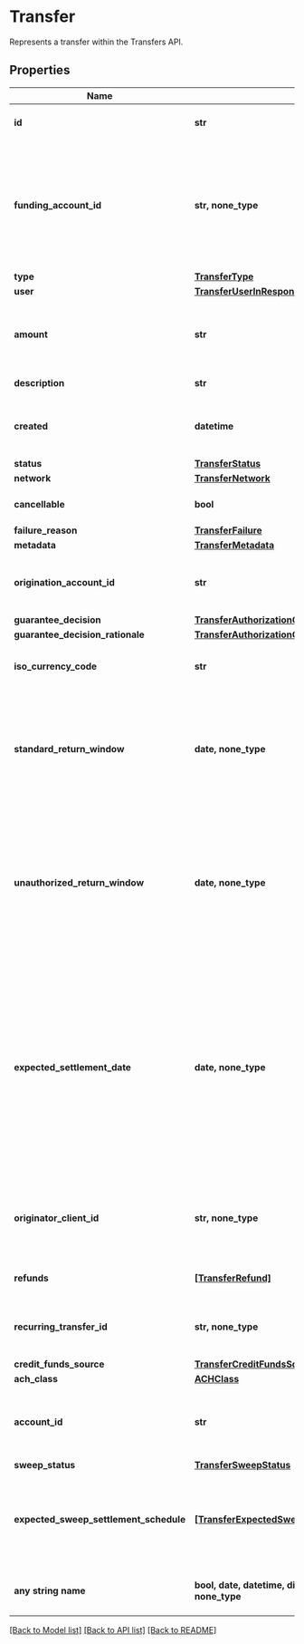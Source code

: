 # Transfer

Represents a transfer within the Transfers API.

## Properties
Name | Type | Description | Notes
------------ | ------------- | ------------- | -------------
**id** | **str** | Plaid’s unique identifier for a transfer. | 
**funding_account_id** | **str, none_type** | The id of the associated funding account, available in the Plaid Dashboard. If present, this indicates which of your business checking accounts will be credited or debited. | 
**type** | [**TransferType**](TransferType.md) |  | 
**user** | [**TransferUserInResponse**](TransferUserInResponse.md) |  | 
**amount** | **str** | The amount of the transfer (decimal string with two digits of precision e.g. \&quot;10.00\&quot;). | 
**description** | **str** | The description of the transfer. | 
**created** | **datetime** | The datetime when this transfer was created. This will be of the form &#x60;2006-01-02T15:04:05Z&#x60; | 
**status** | [**TransferStatus**](TransferStatus.md) |  | 
**network** | [**TransferNetwork**](TransferNetwork.md) |  | 
**cancellable** | **bool** | When &#x60;true&#x60;, you can still cancel this transfer. | 
**failure_reason** | [**TransferFailure**](TransferFailure.md) |  | 
**metadata** | [**TransferMetadata**](TransferMetadata.md) |  | 
**origination_account_id** | **str** | Plaid’s unique identifier for the origination account that was used for this transfer. | 
**guarantee_decision** | [**TransferAuthorizationGuaranteeDecision**](TransferAuthorizationGuaranteeDecision.md) |  | 
**guarantee_decision_rationale** | [**TransferAuthorizationGuaranteeDecisionRationale**](TransferAuthorizationGuaranteeDecisionRationale.md) |  | 
**iso_currency_code** | **str** | The currency of the transfer amount, e.g. \&quot;USD\&quot; | 
**standard_return_window** | **date, none_type** | The date 3 business days from settlement date indicating the following ACH returns can no longer happen: R01, R02, R03, R29. This will be of the form YYYY-MM-DD. | 
**unauthorized_return_window** | **date, none_type** | The date 61 business days from settlement date indicating the following ACH returns can no longer happen: R05, R07, R10, R11, R51, R33, R37, R38, R51, R52, R53. This will be of the form YYYY-MM-DD. | 
**expected_settlement_date** | **date, none_type** | The expected date when the full amount of the transfer settles at the consumers’ account, if the transfer is credit; or at the customer&#39;s business checking account, if the transfer is debit. Only set for ACH transfers and is null for non-ACH transfers. Only set for ACH transfers. This will be of the form YYYY-MM-DD. | 
**originator_client_id** | **str, none_type** | The Plaid client ID that is the originator of this transfer. Only present if created on behalf of another client as a third-party sender (TPS). | 
**refunds** | [**[TransferRefund]**](TransferRefund.md) | A list of refunds associated with this transfer. | 
**recurring_transfer_id** | **str, none_type** | The id of the recurring transfer if this transfer belongs to a recurring transfer. | 
**credit_funds_source** | [**TransferCreditFundsSource**](TransferCreditFundsSource.md) |  | 
**ach_class** | [**ACHClass**](ACHClass.md) |  | [optional] 
**account_id** | **str** | The Plaid &#x60;account_id&#x60; corresponding to the end-user account that will be debited or credited. | [optional] 
**sweep_status** | [**TransferSweepStatus**](TransferSweepStatus.md) |  | [optional] 
**expected_sweep_settlement_schedule** | [**[TransferExpectedSweepSettlementScheduleItem]**](TransferExpectedSweepSettlementScheduleItem.md) | The expected sweep settlement schedule of this transfer, assuming this transfer is not &#x60;returned&#x60;. Only applies to ACH debit transfers. | [optional] 
**any string name** | **bool, date, datetime, dict, float, int, list, str, none_type** | any string name can be used but the value must be the correct type | [optional]

[[Back to Model list]](../README.md#documentation-for-models) [[Back to API list]](../README.md#documentation-for-api-endpoints) [[Back to README]](../README.md)


